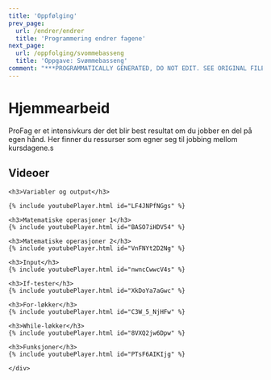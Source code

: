 ```yaml
---
title: 'Oppfølging'
prev_page:
  url: /endrer/endrer
  title: 'Programmering endrer fagene'
next_page:
  url: /oppfolging/svommebasseng
  title: 'Oppgave: Svømmebasseng'
comment: "***PROGRAMMATICALLY GENERATED, DO NOT EDIT. SEE ORIGINAL FILES IN /content***"
---
```

# Hjemmearbeid

ProFag er et intensivkurs der det blir best resultat om du jobber en del på egen hånd. Her finner du ressurser som egner seg til jobbing mellom kursdagene.s

<div class="card module-links col-centered">
    <div class="card-header">
        <h2>Videoer</h2>
    </div>
    <div class="card-body">

    <h3>Variabler og output</h3>

    {% include youtubePlayer.html id="LF4JNPfNGgs" %}

    <h3>Matematiske operasjoner 1</h3>
    {% include youtubePlayer.html id="BASO7iHDV54" %}

    <h3>Matematiske operasjoner 2</h3>
    {% include youtubePlayer.html id="VnFNYt2D2Ng" %}

    <h3>Input</h3>
    {% include youtubePlayer.html id="nwncCwwcV4s" %}

    <h3>If-tester</h3>
    {% include youtubePlayer.html id="XkDoYa7aGwc" %}

    <h3>For-løkker</h3>
    {% include youtubePlayer.html id="C3W_5_NjHFw" %}

    <h3>While-løkker</h3>
    {% include youtubePlayer.html id="8VXQ2jw6Dpw" %}
    
    <h3>Funksjoner</h3>
    {% include youtubePlayer.html id="PTsF6AIKIjg" %}
    
    </div>
</div>
